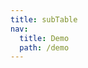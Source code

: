 ```yaml
---
title: subTable
nav:
  title: Demo
  path: /demo
---
```


<code src="../examples/subTable.tsx"></code>
